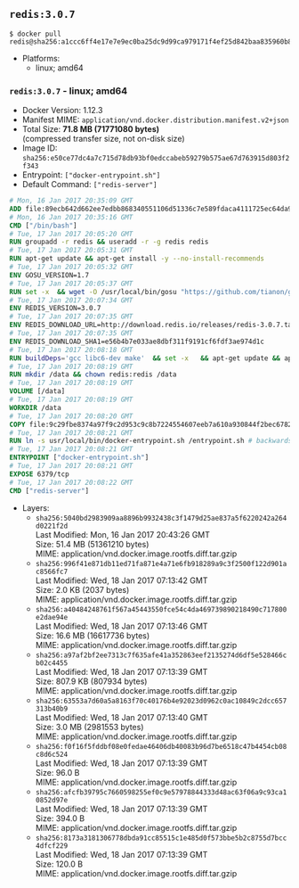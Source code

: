 ## `redis:3.0.7`

```console
$ docker pull redis@sha256:a1ccc6ff4e17e7e9ec0ba25dc9d99ca979171f4ef25d842baa835960b82322ae
```

-	Platforms:
	-	linux; amd64

### `redis:3.0.7` - linux; amd64

-	Docker Version: 1.12.3
-	Manifest MIME: `application/vnd.docker.distribution.manifest.v2+json`
-	Total Size: **71.8 MB (71771080 bytes)**  
	(compressed transfer size, not on-disk size)
-	Image ID: `sha256:e50ce77dc4a7c715d78db93bf0edccabeb59279b575ae67d763915d803f2f343`
-	Entrypoint: `["docker-entrypoint.sh"]`
-	Default Command: `["redis-server"]`

```dockerfile
# Mon, 16 Jan 2017 20:35:09 GMT
ADD file:89ecb642d662ee7edbb868340551106d51336c7e589fdaca4111725ec64da957 in / 
# Mon, 16 Jan 2017 20:35:16 GMT
CMD ["/bin/bash"]
# Tue, 17 Jan 2017 20:05:20 GMT
RUN groupadd -r redis && useradd -r -g redis redis
# Tue, 17 Jan 2017 20:05:31 GMT
RUN apt-get update && apt-get install -y --no-install-recommends 		ca-certificates 		wget 	&& rm -rf /var/lib/apt/lists/*
# Tue, 17 Jan 2017 20:05:32 GMT
ENV GOSU_VERSION=1.7
# Tue, 17 Jan 2017 20:05:37 GMT
RUN set -x 	&& wget -O /usr/local/bin/gosu "https://github.com/tianon/gosu/releases/download/$GOSU_VERSION/gosu-$(dpkg --print-architecture)" 	&& wget -O /usr/local/bin/gosu.asc "https://github.com/tianon/gosu/releases/download/$GOSU_VERSION/gosu-$(dpkg --print-architecture).asc" 	&& export GNUPGHOME="$(mktemp -d)" 	&& gpg --keyserver ha.pool.sks-keyservers.net --recv-keys B42F6819007F00F88E364FD4036A9C25BF357DD4 	&& gpg --batch --verify /usr/local/bin/gosu.asc /usr/local/bin/gosu 	&& rm -r "$GNUPGHOME" /usr/local/bin/gosu.asc 	&& chmod +x /usr/local/bin/gosu 	&& gosu nobody true
# Tue, 17 Jan 2017 20:07:34 GMT
ENV REDIS_VERSION=3.0.7
# Tue, 17 Jan 2017 20:07:35 GMT
ENV REDIS_DOWNLOAD_URL=http://download.redis.io/releases/redis-3.0.7.tar.gz
# Tue, 17 Jan 2017 20:07:35 GMT
ENV REDIS_DOWNLOAD_SHA1=e56b4b7e033ae8dbf311f9191cf6fdf3ae974d1c
# Tue, 17 Jan 2017 20:08:18 GMT
RUN buildDeps='gcc libc6-dev make' 	&& set -x 	&& apt-get update && apt-get install -y $buildDeps --no-install-recommends 	&& rm -rf /var/lib/apt/lists/* 	&& wget -O redis.tar.gz "$REDIS_DOWNLOAD_URL" 	&& echo "$REDIS_DOWNLOAD_SHA1 *redis.tar.gz" | sha1sum -c - 	&& mkdir -p /usr/src/redis 	&& tar -xzf redis.tar.gz -C /usr/src/redis --strip-components=1 	&& rm redis.tar.gz 	&& make -C /usr/src/redis 	&& make -C /usr/src/redis install 	&& rm -r /usr/src/redis 	&& apt-get purge -y --auto-remove $buildDeps
# Tue, 17 Jan 2017 20:08:19 GMT
RUN mkdir /data && chown redis:redis /data
# Tue, 17 Jan 2017 20:08:19 GMT
VOLUME [/data]
# Tue, 17 Jan 2017 20:08:19 GMT
WORKDIR /data
# Tue, 17 Jan 2017 20:08:20 GMT
COPY file:9c29fbe8374a97f9c2d953c9c8b7224554607eeb7a610a930844f2bec678265c in /usr/local/bin/ 
# Tue, 17 Jan 2017 20:08:21 GMT
RUN ln -s usr/local/bin/docker-entrypoint.sh /entrypoint.sh # backwards compat
# Tue, 17 Jan 2017 20:08:21 GMT
ENTRYPOINT ["docker-entrypoint.sh"]
# Tue, 17 Jan 2017 20:08:21 GMT
EXPOSE 6379/tcp
# Tue, 17 Jan 2017 20:08:22 GMT
CMD ["redis-server"]
```

-	Layers:
	-	`sha256:5040bd2983909aa8896b9932438c3f1479d25ae837a5f6220242a264d0221f2d`  
		Last Modified: Mon, 16 Jan 2017 20:43:26 GMT  
		Size: 51.4 MB (51361210 bytes)  
		MIME: application/vnd.docker.image.rootfs.diff.tar.gzip
	-	`sha256:996f41e871db11ed71fa871e4a71e6fb918289a9c3f2500f122d901ac8566fc7`  
		Last Modified: Wed, 18 Jan 2017 07:13:42 GMT  
		Size: 2.0 KB (2037 bytes)  
		MIME: application/vnd.docker.image.rootfs.diff.tar.gzip
	-	`sha256:a40484248761f567a45443550fce54c4da469739890218490c717800e2dae94e`  
		Last Modified: Wed, 18 Jan 2017 07:13:46 GMT  
		Size: 16.6 MB (16617736 bytes)  
		MIME: application/vnd.docker.image.rootfs.diff.tar.gzip
	-	`sha256:a97af2bf2ee7313c7f635afe41a352863eef2135274d6df5e528466cb02c4455`  
		Last Modified: Wed, 18 Jan 2017 07:13:39 GMT  
		Size: 807.9 KB (807934 bytes)  
		MIME: application/vnd.docker.image.rootfs.diff.tar.gzip
	-	`sha256:63553a7d60a5a8163f70c40176b4e92023d0962c0ac10849c2dcc657313b40b9`  
		Last Modified: Wed, 18 Jan 2017 07:13:40 GMT  
		Size: 3.0 MB (2981553 bytes)  
		MIME: application/vnd.docker.image.rootfs.diff.tar.gzip
	-	`sha256:f0f16f5fddbf08e0fedae46406db40083b96d7be6518c47b4454cb08c8d6c524`  
		Last Modified: Wed, 18 Jan 2017 07:13:39 GMT  
		Size: 96.0 B  
		MIME: application/vnd.docker.image.rootfs.diff.tar.gzip
	-	`sha256:afcfb39795c7660598255ef0c9e57978844333d48ac63f06a9c93ca10852d97e`  
		Last Modified: Wed, 18 Jan 2017 07:13:39 GMT  
		Size: 394.0 B  
		MIME: application/vnd.docker.image.rootfs.diff.tar.gzip
	-	`sha256:8173a3181306778dbda91cc85515c1e485d0f573bbe5b2c8755d7bcc4dfcf229`  
		Last Modified: Wed, 18 Jan 2017 07:13:39 GMT  
		Size: 120.0 B  
		MIME: application/vnd.docker.image.rootfs.diff.tar.gzip

